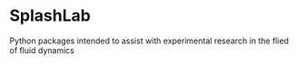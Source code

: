 # SplashLab
Python packages intended to assist with experimental research in the flied of fluid dynamics
